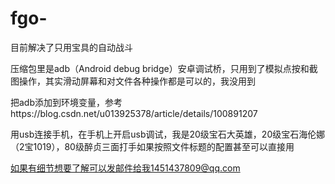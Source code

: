 # fgo-
目前解决了只用宝具的自动战斗

压缩包里是adb（Android debug bridge）安卓调试桥，只用到了模拟点按和截图操作，其实滑动屏幕和对文件各种操作都是可以的，我没用到

把adb添加到环境变量，参考https://blog.csdn.net/u013925378/article/details/100891207

用usb连接手机，在手机上开启usb调试，我是20级宝石大英雄，20级宝石海伦娜（2宝1019），80级醉贞三面打手如果按照文件标题的配置甚至可以直接用

如果有细节想要了解可以发邮件给我1451437809@qq.com

